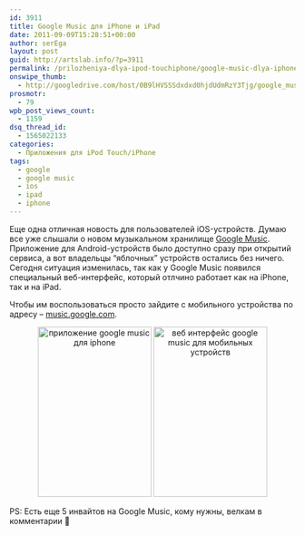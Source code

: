 ```yaml
---
id: 3911
title: Google Music для iPhone и iPad
date: 2011-09-09T15:28:51+00:00
author: serEga
layout: post
guid: http://artslab.info/?p=3911
permalink: /prilozheniya-dlya-ipod-touchiphone/google-music-dlya-iphone-i-ipad/
onswipe_thumb:
  - http://googledrive.com/host/0B9lHVSSSdxdxd0hjdUdmRzY3Tjg/google_music_web_interface_for_ios.png
prosmotr:
  - 79
wpb_post_views_count:
  - 1159
dsq_thread_id:
  - 1565022133
categories:
  - Приложения для iPod Touch/iPhone
tags:
  - google
  - google music
  - ios
  - ipad
  - iphone
---
```

Еще одна отличная новость для пользователей iOS-устройств. Думаю все уже слышали о новом музыкальном хранилище [Google Music](http://artslab.info/tag/google-music/). Приложение для Android-устройств было доступно сразу при открытий сервиса, а вот владельцы &#8220;яблочных&#8221; устройств остались без ничего. Сегодня ситуация изменилась, так как у Google Music появился специальный веб-интерфейс, который отлчино работает как на iPhone, так и на iPad.

Чтобы им воспользоваться просто зайдите с мобильного устройства по адресу &#8211; [music.google.com](http://music.google.com).

<center>
  <a href="http://googledrive.com/host/0B9lHVSSSdxdxd0hjdUdmRzY3Tjg/google_music_web_interface.png"><img src="http://googledrive.com/host/0B9lHVSSSdxdxd0hjdUdmRzY3Tjg/google_music_web_interface-200x300.png" alt="приложение google music для iphone" title="google_music_web_interface" width="200" height="300" class="alignnone size-medium wp-image-3912" srcset="http://googledrive.com/host/0B9lHVSSSdxdxd0hjdUdmRzY3Tjg/google_music_web_interface-200x300.png 200w, http://googledrive.com/host/0B9lHVSSSdxdxd0hjdUdmRzY3Tjg/google_music_web_interface.png 320w" sizes="(max-width: 200px) 100vw, 200px" /></a> <a href="http://googledrive.com/host/0B9lHVSSSdxdxd0hjdUdmRzY3Tjg/google_music_web_interface_for_ios.png"><img src="http://googledrive.com/host/0B9lHVSSSdxdxd0hjdUdmRzY3Tjg/google_music_web_interface_for_ios-200x300.png" alt="веб интерфейс google music для мобильных устройств" title="google_music_web_interface_for_ios" width="200" height="300" class="alignnone size-medium wp-image-3913" /></a>
</center>

PS: Есть еще 5 инвайтов на Google Music, кому нужны, велкам в комментарии 🙂